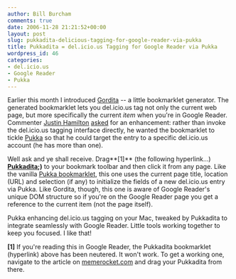 ```yaml
---
author: Bill Burcham
comments: true
date: 2006-11-28 21:21:52+00:00
layout: post
slug: pukkadita-delicious-tagging-for-google-reader-via-pukka
title: Pukkadita = del.icio.us Tagging for Google Reader via Pukka
wordpress_id: 46
categories:
- del.icio.us
- Google Reader
- Pukka
---
```


Earlier this month I introduced [Gordita](http://www.memerocket.com/2006/11/05/gordita-delicious-tagging-for-google-reader/) -- a little bookmarklet generator.  The generated bookmarklet lets you del.icio.us tag not only the current web page, but more specifically the current _item_ when you're in Google Reader.  Commenter [Justin Hamilton](http://justinhamilton.org/) [asked](http://www.memerocket.com/2006/11/05/gordita-delicious-tagging-for-google-reader/#comment-708) for an enhancement: rather than invoke the del.icio.us tagging interface directly, he wanted the bookmarklet to tickle [Pukka](http://codesorcery.net/pukka) so that he could target the entry to a specific del.icio.us account (he has more than one).

Well ask and ye shall receive.  Drag**[1]** (the following hyperlink...) **[Pukkadita](url='+escape(q)+'&title='+escape(p)+'&extended='+escape(e));)** to your bookmark toolbar and then click it from any page.  Like the vanilla [Pukka bookmarklet](http://codesorcery.net/2006/03/27/pukka-is-ready-to-growl/), this one uses the current page title, location (URL) and selection (if any) to initialize the fields of a new del.icio.us entry via Pukka.  Like Gordita, though, this one is aware of Google Reader's unique DOM structure so if you're on the Google Reader page you get a reference to the current item (not the page itself).

Pukka enhancing del.icio.us tagging on your Mac, tweaked by Pukkadita to integrate seamlessly with Google Reader. Little tools working together to keep you focused. I like that!

**[1]** If you're reading this in Google Reader, the Pukkadita bookmarklet (hyperlink) above has been neutered.  It won't work.  To get a working one, navigate to the article on [memerocket.com](http://www.memerocket.com/2006/11/28/pukkadita-delicious-tagging-for-google-reader-via-pukka/) and drag your Pukkadita from there.
